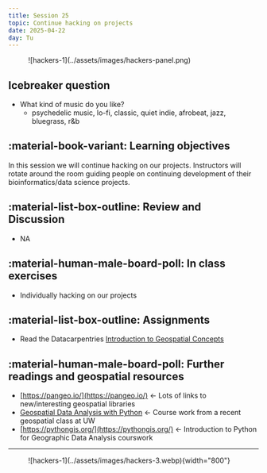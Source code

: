 ```yaml
---
title: Session 25
topic: Continue hacking on projects
date: 2025-04-22
day: Tu
---
```


<figure markdown="span">
  ![hackers-1](../assets/images/hackers-panel.png)
</figure>

## Icebreaker question

- What kind of music do you like?
    - psychedelic music, lo-fi, classic, quiet indie, afrobeat, jazz, bluegrass, r&b

## :material-book-variant: Learning objectives
In this session we will continue hacking on our projects. Instructors 
will rotate around the room guiding people on continuing development of
their bioinformatics/data science projects.

## :material-list-box-outline: Review and Discussion
- NA

## :material-human-male-board-poll: In class exercises
- Individually hacking on our projects

## :material-list-box-outline: Assignments
- Read the Datacarpentries [Introduction to Geospatial Concepts](https://datacarpentry.github.io/organization-geospatial/)

## :material-human-male-board-poll: Further readings and geospatial resources
- [https://pangeo.io/](https://pangeo.io/) <- Lots of links to new/interesting geospatial libraries
- [Geospatial Data Analysis with Python](https://uwgda-jupyterbook.readthedocs.io/en/latest/intro.html) <- Course work from a recent geospatial class at UW
- [https://pythongis.org/](https://pythongis.org/) <- Introduction to Python for Geographic Data Analysis courswork
---------------------


<figure markdown="span">
  ![hackers-1](../assets/images/hackers-3.webp){width="800"}
</figure>

<!-- Notes
-->
